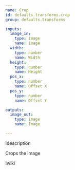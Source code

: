 ```yaml
---
name: Crop
id: defaults.transforms.crop
group: defaults.transforms

inputs:
  image_in:
    type: image
    name: Image
  width:
    type: number
    name: Width
  height:
    type: number
    name: Height
  pos_x:
    type: number
    name: Offset X
  pos_y:
    type: number
    name: Offset Y

outputs:
  image_out:
    type: image
    name: Image

---
```


!description

Crops the image

!wiki
